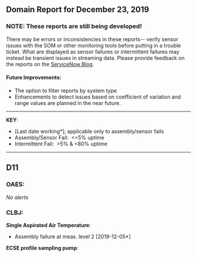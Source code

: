 ## Domain Report for December 23, 2019


### NOTE: These reports are still being developed!
There may be errors or inconsistencies in these reports-- verify sensor issues with the SOM or other monitoring tools before putting in a trouble ticket. What are displayed as sensor failures or intermittent failures may instead be transient issues in streaming data.
Please provide feedback on the reports on the [ServiceNow Blog](https://neon.service-now.com/community?id=community_blog&sys_id=9b4fbe8adbed734017ecf9041d9619be).

#### Future Improvements: 
 - The option to filter reports by system type 
 - Enhancements to detect issues based on coefficient of variation and range values are planned in the near future.

***

**KEY**:

 - [Last date working*]; applicable only to assembly/sensor fails
 - Assembly/Sensor Fail:&nbsp;&nbsp;<=5% uptime
 - Intermittent Fail:&nbsp;&nbsp;>5% & <80% uptime

***
## D11

### OAES:

_No alerts_

### CLBJ:

**Single Aspirated Air Temperature**:
 - Assembly failure at meas. level 2 [2019-12-05*]

**ECSE profile sampling pump**:
 - Assembly failure at hut, ml-5 [2019-11-15*]

### BLUE:

**Single Aspirated Air Temperature**:
 - Intermittent assembly failure (42.2%) at on-shore met station

**Precipitation**:
 - Intermittent assembly failure (42.3%) at DFIR

**Relative humidity**:
 - Intermittent assembly failure (42.2%) at on-shore met station

**2D Wind Speed and Direction**:
 - Intermittent assembly failure (42.2%) at on-shore met station

**Elevation of surface water**:
 - Intermittent assembly failure (42.3%) at staff gauge

**Photosynthetically Active Radiation at Water Surface**:
 - Intermittent stream failure (_inPAR_ at 42.2% uptime) at stream sensor location 2

**Nitrate in Surface Water**:
 - Intermittent stream failure (_rawNitrateSingleCompressedStream_ at 42.7% uptime) at stream sensor location 2

**Wet Depostion**:
 - Intermittent assembly failure (42.2%) at on-shore met station

**Water Quality**:
 - Intermittent assembly failure (42.3%) at stream sensor location 2

**Temperature (PRT) in surface water**:
 - Intermittent assembly failure (42.2%) at stream sensor location 2

**Specific Conductivity, Temperature, and Elevation of Groundwater**:
 - Intermittent assembly failure (42.3%) at ground water well 2
 - Intermittent assembly failure (42.3%) at ground water well 3
 - Intermittent assembly failure (42.3%) at ground water well 4
 - Intermittent assembly failure (42.3%) at ground water well 5
 - Intermittent assembly failure (42.3%) at ground water well 6
 - Intermittent assembly failure (42.3%) at ground water well 7
 - Intermittent assembly failure (42.3%) at ground water well 8

### PRIN:

**Wet Depostion**:
 - Intermittent assembly failure (40.6%) at on-shore met station

***
NEON fun fact: Yesterday (2019-12-23), D20 had the highest average uptime! (99%)

_To unsubscribe from these reports, please email Robert Lee at rlee@battelleecology.org. Please specify if you'd like to modify your subscription or completely unsubscribe._
